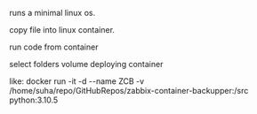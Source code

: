 runs a minimal linux os.

copy file into linux container.

run code from container

select folders volume deploying container

like:
    docker run -it -d --name ZCB -v /home/suha/repo/GitHubRepos/zabbix-container-backupper:/src python:3.10.5
